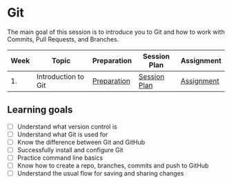 # Git

The main goal of this session is to introduce you to Git and how to work with Commits, Pull Requests, and Branches.

| Week | Topic                                                                | Preparation                     | Session Plan                      | Assignment                    |
| ---- | -------------------------------------------------------------------- | ------------------------------- | --------------------------------- | ----------------------------- |
| 1.   | Introduction to Git | [Preparation](./week1/preparation.md) | [Session Plan](./week1/session-plan.md) | [Assignment](./week1/assignment.md) |


## Learning goals

- [ ] Understand what version control is
- [ ] Understand what Git is used for
- [ ] Know the difference between Git and GitHub
- [ ] Successfully install and configure Git
- [ ] Practice command line basics
- [ ] Know how to create a repo, branches, commits and push to GitHub
- [ ] Understand the usual flow for saving and sharing changes
